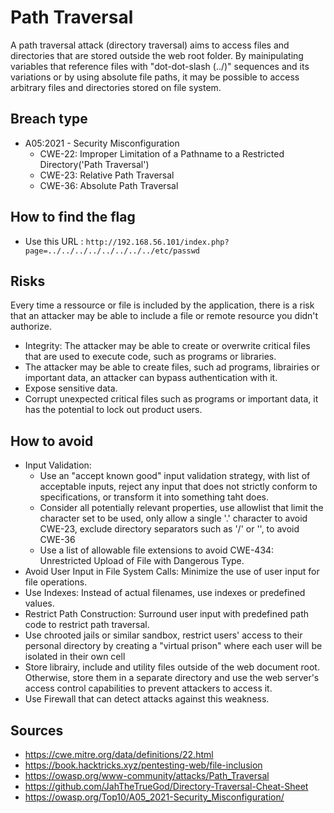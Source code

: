 # Path Traversal

A path traversal attack (directory traversal) aims to access files and directories that are stored outside the web root folder. By mainipulating variables that reference files with "dot-dot-slash (../)" sequences and its variations or by using absolute file paths, it may be possible to access arbitrary files and directories stored on file system.

## Breach type
* A05:2021 - Security Misconfiguration
    * CWE-22: Improper Limitation of a Pathname to a Restricted Directory('Path Traversal')
    * CWE-23: Relative Path Traversal
    * CWE-36: Absolute Path Traversal

## How to find the flag

* Use this URL : `http://192.168.56.101/index.php?page=../../../../../../../../etc/passwd`

## Risks

Every time a ressource or file is included by the application, there is a risk that an attacker may be able to include a file or remote resource you didn't authorize.
* Integrity: The attacker may be able to create or overwrite critical files that are used to execute code, such as programs or libraries.
* The attacker may be able to create files, such ad programs, librairies or important data, an attacker can bypass authentication with it.
* Expose sensitive data.
* Corrupt unexpected critical files such as programs or important data, it has the potential to lock out product users. 

## How to avoid

* Input Validation:
    * Use an "accept known good" input validation strategy, with list of acceptable inputs, reject any input that does not strictly conform to specifications, or transform it into something taht does.
    * Consider all potentially relevant properties, use allowlist that limit the character set to be used, only allow a single '.' character to avoid CWE-23, exclude directory separators such as '/' or '\', to avoid CWE-36 
    * Use a list of allowable file extensions to avoid CWE-434: Unrestricted Upload of File with Dangerous Type.
* Avoid User Input in File System Calls: Minimize the use of user input for file operations.
* Use Indexes: Instead of actual filenames, use indexes or predefined values.
* Restrict Path Construction: Surround user input with predefined path code to restrict path traversal.
* Use chrooted jails or similar sandbox, restrict users' access to their personal directory by creating a "virtual prison" where each user will be isolated in their own cell
* Store librairy, include and utility files outside of the web document root. Otherwise, store them in a separate directory and use the web server's access control capabilities to prevent attackers to access it.
* Use Firewall that can detect attacks against this weakness. 

## Sources
* https://cwe.mitre.org/data/definitions/22.html
* https://book.hacktricks.xyz/pentesting-web/file-inclusion
* https://owasp.org/www-community/attacks/Path_Traversal
* https://github.com/JahTheTrueGod/Directory-Traversal-Cheat-Sheet
* https://owasp.org/Top10/A05_2021-Security_Misconfiguration/